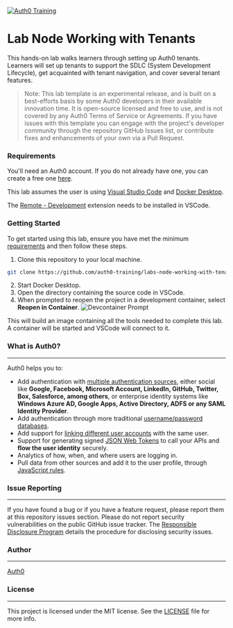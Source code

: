[![Auth0 Training](https://user-images.githubusercontent.com/73120/125103885-a2bb5d80-e091-11eb-8084-383003f1e484.png "Auth0 Training")](https://training.auth0.com)

# Lab Node Working with Tenants

This hands-on lab walks learners through setting up Auth0 tenants. Learners will set up tenants to support the SDLC (System Development Lifecycle), get acquainted with tenant navigation, and cover several tenant features.

> Note: This lab template is an experimental release, and is built on a best-efforts basis by some Auth0 developers in their available innovation time. It is open-source licensed and free to use, and is not covered by any Auth0 Terms of Service or Agreements. If you have issues with this template you can engage with the project's developer community through the repository GitHub Issues list, or contribute fixes and enhancements of your own via a Pull Request.
### Requirements

You'll need an Auth0 account. If you do not already have one, you can create a free one [here](https://auth0.com/signup).

This lab assumes the user is using [Visual Studio Code](https://code.visualstudio.com/download) and [Docker Desktop](https://www.docker.com/products/docker-desktop).

The [Remote - Development](https://marketplace.visualstudio.com/items?itemName=ms-vscode-remote.vscode-remote-extensionpack) extension needs to be installed in VSCode.

### Getting Started

To get started using this lab, ensure you have met the minimum [requirements](#requirements) and then follow these steps.

1. Clone this repository to your local machine.
  ```bash
  git clone https://github.com/auth0-training/labs-node-working-with-tenants.git
  ```
2. Start Docker Desktop.
3. Open the directory containing the source code in VSCode.
4. When prompted to reopen the project in a development container, select **Reopen in Container**.
  ![Devcontainer Prompt](https://cdn.auth0.com/website/a0fun/v2/devcontainer-prompt.gif?raw=true)

This will build an image containing all the tools needed to complete this lab. A container will be started and VSCode will connect to it.


### What is Auth0?
---

Auth0 helps you to:

* Add authentication with [multiple authentication sources](https://auth0.com/docs/identityproviders), either social like **Google, Facebook, Microsoft Account, LinkedIn, GitHub, Twitter, Box, Salesforce, among others**, or enterprise identity systems like **Windows Azure AD, Google Apps, Active Directory, ADFS or any SAML Identity Provider**.
* Add authentication through more traditional [username/password databases](https://auth0.com/docs/connections/database/custom-db).
* Add support for [linking different user accounts](https://auth0.com/docs/link-accounts) with the same user.
* Support for generating signed [JSON Web Tokens](https://auth0.com/docs/jwt) to call your APIs and **flow the user identity** securely.
* Analytics of how, when, and where users are logging in.
* Pull data from other sources and add it to the user profile, through [JavaScript rules](https://auth0.com/docs/rules/current).

### Issue Reporting
---
If you have found a bug or if you have a feature request, please report them at this repository issues section. Please do not report security vulnerabilities on the public GitHub issue tracker. The [Responsible Disclosure Program](https://auth0.com/whitehat) details the procedure for disclosing security issues.

### Author
---

[Auth0](https://auth0.com)

### License
---

This project is licensed under the MIT license. See the [LICENSE](LICENSE.txt) file for more info.
